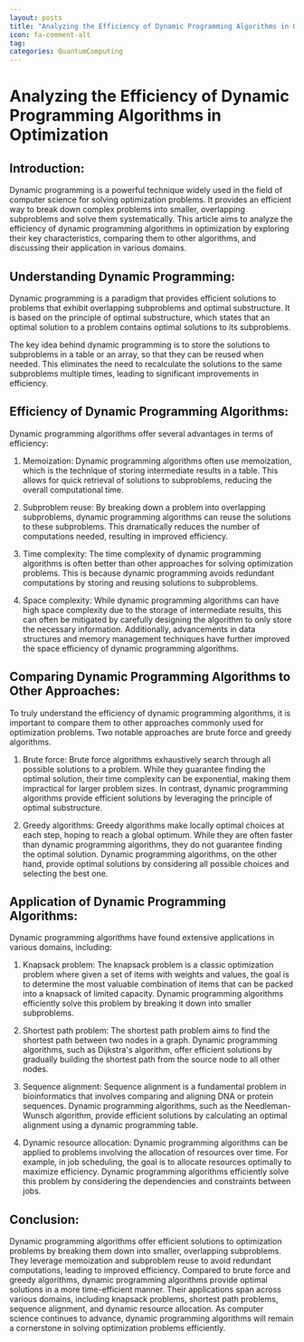 ```yaml
---
layout: posts
title: "Analyzing the Efficiency of Dynamic Programming Algorithms in Optimization"
icon: fa-comment-alt
tag:      
categories: QuantumComputing
---
```



# Analyzing the Efficiency of Dynamic Programming Algorithms in Optimization

## Introduction:

Dynamic programming is a powerful technique widely used in the field of computer science for solving optimization problems. It provides an efficient way to break down complex problems into smaller, overlapping subproblems and solve them systematically. This article aims to analyze the efficiency of dynamic programming algorithms in optimization by exploring their key characteristics, comparing them to other algorithms, and discussing their application in various domains.

## Understanding Dynamic Programming:

Dynamic programming is a paradigm that provides efficient solutions to problems that exhibit overlapping subproblems and optimal substructure. It is based on the principle of optimal substructure, which states that an optimal solution to a problem contains optimal solutions to its subproblems.

The key idea behind dynamic programming is to store the solutions to subproblems in a table or an array, so that they can be reused when needed. This eliminates the need to recalculate the solutions to the same subproblems multiple times, leading to significant improvements in efficiency.

## Efficiency of Dynamic Programming Algorithms:

Dynamic programming algorithms offer several advantages in terms of efficiency:

1. Memoization: Dynamic programming algorithms often use memoization, which is the technique of storing intermediate results in a table. This allows for quick retrieval of solutions to subproblems, reducing the overall computational time.

2. Subproblem reuse: By breaking down a problem into overlapping subproblems, dynamic programming algorithms can reuse the solutions to these subproblems. This dramatically reduces the number of computations needed, resulting in improved efficiency.

3. Time complexity: The time complexity of dynamic programming algorithms is often better than other approaches for solving optimization problems. This is because dynamic programming avoids redundant computations by storing and reusing solutions to subproblems.

4. Space complexity: While dynamic programming algorithms can have high space complexity due to the storage of intermediate results, this can often be mitigated by carefully designing the algorithm to only store the necessary information. Additionally, advancements in data structures and memory management techniques have further improved the space efficiency of dynamic programming algorithms.

## Comparing Dynamic Programming Algorithms to Other Approaches:

To truly understand the efficiency of dynamic programming algorithms, it is important to compare them to other approaches commonly used for optimization problems. Two notable approaches are brute force and greedy algorithms.

1. Brute force: Brute force algorithms exhaustively search through all possible solutions to a problem. While they guarantee finding the optimal solution, their time complexity can be exponential, making them impractical for larger problem sizes. In contrast, dynamic programming algorithms provide efficient solutions by leveraging the principle of optimal substructure.

2. Greedy algorithms: Greedy algorithms make locally optimal choices at each step, hoping to reach a global optimum. While they are often faster than dynamic programming algorithms, they do not guarantee finding the optimal solution. Dynamic programming algorithms, on the other hand, provide optimal solutions by considering all possible choices and selecting the best one.

## Application of Dynamic Programming Algorithms:

Dynamic programming algorithms have found extensive applications in various domains, including:

1. Knapsack problem: The knapsack problem is a classic optimization problem where given a set of items with weights and values, the goal is to determine the most valuable combination of items that can be packed into a knapsack of limited capacity. Dynamic programming algorithms efficiently solve this problem by breaking it down into smaller subproblems.

2. Shortest path problem: The shortest path problem aims to find the shortest path between two nodes in a graph. Dynamic programming algorithms, such as Dijkstra's algorithm, offer efficient solutions by gradually building the shortest path from the source node to all other nodes.

3. Sequence alignment: Sequence alignment is a fundamental problem in bioinformatics that involves comparing and aligning DNA or protein sequences. Dynamic programming algorithms, such as the Needleman-Wunsch algorithm, provide efficient solutions by calculating an optimal alignment using a dynamic programming table.

4. Dynamic resource allocation: Dynamic programming algorithms can be applied to problems involving the allocation of resources over time. For example, in job scheduling, the goal is to allocate resources optimally to maximize efficiency. Dynamic programming algorithms efficiently solve this problem by considering the dependencies and constraints between jobs.

## Conclusion:

Dynamic programming algorithms offer efficient solutions to optimization problems by breaking them down into smaller, overlapping subproblems. They leverage memoization and subproblem reuse to avoid redundant computations, leading to improved efficiency. Compared to brute force and greedy algorithms, dynamic programming algorithms provide optimal solutions in a more time-efficient manner. Their applications span across various domains, including knapsack problems, shortest path problems, sequence alignment, and dynamic resource allocation. As computer science continues to advance, dynamic programming algorithms will remain a cornerstone in solving optimization problems efficiently.